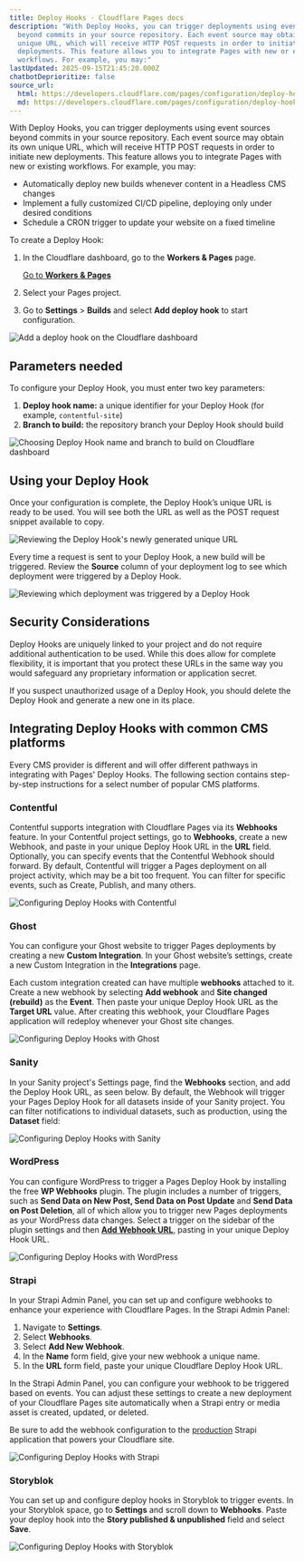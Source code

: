 ```yaml
---
title: Deploy Hooks · Cloudflare Pages docs
description: "With Deploy Hooks, you can trigger deployments using event sources
  beyond commits in your source repository. Each event source may obtain its own
  unique URL, which will receive HTTP POST requests in order to initiate new
  deployments. This feature allows you to integrate Pages with new or existing
  workflows. For example, you may:"
lastUpdated: 2025-09-15T21:45:20.000Z
chatbotDeprioritize: false
source_url:
  html: https://developers.cloudflare.com/pages/configuration/deploy-hooks/
  md: https://developers.cloudflare.com/pages/configuration/deploy-hooks/index.md
---
```


With Deploy Hooks, you can trigger deployments using event sources beyond commits in your source repository. Each event source may obtain its own unique URL, which will receive HTTP POST requests in order to initiate new deployments. This feature allows you to integrate Pages with new or existing workflows. For example, you may:

* Automatically deploy new builds whenever content in a Headless CMS changes
* Implement a fully customized CI/CD pipeline, deploying only under desired conditions
* Schedule a CRON trigger to update your website on a fixed timeline

To create a Deploy Hook:

1. In the Cloudflare dashboard, go to the **Workers & Pages** page.

   [Go to **Workers & Pages**](https://dash.cloudflare.com/?to=/:account/workers-and-pages)

2. Select your Pages project.

3. Go to **Settings** > **Builds** and select **Add deploy hook** to start configuration.

![Add a deploy hook on the Cloudflare dashboard](https://developers.cloudflare.com/_astro/deploy-hooks-add.u1N247wc_1rT4RL.webp)

## Parameters needed

To configure your Deploy Hook, you must enter two key parameters:

1. **Deploy hook name:** a unique identifier for your Deploy Hook (for example, `contentful-site`)
2. **Branch to build:** the repository branch your Deploy Hook should build

![Choosing Deploy Hook name and branch to build on Cloudflare dashboard](https://developers.cloudflare.com/_astro/deploy-hooks-configure.C0YoLPl3_1gMfRi.webp)

## Using your Deploy Hook

Once your configuration is complete, the Deploy Hook’s unique URL is ready to be used. You will see both the URL as well as the POST request snippet available to copy.

![Reviewing the Deploy Hook's newly generated unique URL](https://developers.cloudflare.com/_astro/deploy-hooks-details.COmJrG8a_Z1Bj3LX.webp)

Every time a request is sent to your Deploy Hook, a new build will be triggered. Review the **Source** column of your deployment log to see which deployment were triggered by a Deploy Hook.

![Reviewing which deployment was triggered by a Deploy Hook](https://developers.cloudflare.com/_astro/deploy-hooks-deployment-logs.yCL-S3AE_QI7tV.webp)

## Security Considerations

Deploy Hooks are uniquely linked to your project and do not require additional authentication to be used. While this does allow for complete flexibility, it is important that you protect these URLs in the same way you would safeguard any proprietary information or application secret.

If you suspect unauthorized usage of a Deploy Hook, you should delete the Deploy Hook and generate a new one in its place.

## Integrating Deploy Hooks with common CMS platforms

Every CMS provider is different and will offer different pathways in integrating with Pages' Deploy Hooks. The following section contains step-by-step instructions for a select number of popular CMS platforms.

### Contentful

Contentful supports integration with Cloudflare Pages via its **Webhooks** feature. In your Contentful project settings, go to **Webhooks**, create a new Webhook, and paste in your unique Deploy Hook URL in the **URL** field. Optionally, you can specify events that the Contentful Webhook should forward. By default, Contentful will trigger a Pages deployment on all project activity, which may be a bit too frequent. You can filter for specific events, such as Create, Publish, and many others.

![Configuring Deploy Hooks with Contentful](https://developers.cloudflare.com/_astro/contentful.CE1uZvg8_ZocFvz.webp)

### Ghost

You can configure your Ghost website to trigger Pages deployments by creating a new **Custom Integration**. In your Ghost website’s settings, create a new Custom Integration in the **Integrations** page.

Each custom integration created can have multiple **webhooks** attached to it. Create a new webhook by selecting **Add webhook** and **Site changed (rebuild)** as the **Event**. Then paste your unique Deploy Hook URL as the **Target URL** value. After creating this webhook, your Cloudflare Pages application will redeploy whenever your Ghost site changes.

![Configuring Deploy Hooks with Ghost](https://developers.cloudflare.com/_astro/ghost.CT5H6NM7_Zeyqta.webp)

### Sanity

In your Sanity project's Settings page, find the **Webhooks** section, and add the Deploy Hook URL, as seen below. By default, the Webhook will trigger your Pages Deploy Hook for all datasets inside of your Sanity project. You can filter notifications to individual datasets, such as production, using the **Dataset** field:

![Configuring Deploy Hooks with Sanity](https://developers.cloudflare.com/_astro/hooks.CikwC9IO_NHazD.webp)

### WordPress

You can configure WordPress to trigger a Pages Deploy Hook by installing the free **WP Webhooks** plugin. The plugin includes a number of triggers, such as **Send Data on New Post, Send Data on Post Update** and **Send Data on Post Deletion**, all of which allow you to trigger new Pages deployments as your WordPress data changes. Select a trigger on the sidebar of the plugin settings and then [**Add Webhook URL**](https://wordpress.org/plugins/wp-webhooks/), pasting in your unique Deploy Hook URL.

![Configuring Deploy Hooks with WordPress](https://developers.cloudflare.com/_astro/wordpress.VDVl6Kuz_Z1IPszI.webp)

### Strapi

In your Strapi Admin Panel, you can set up and configure webhooks to enhance your experience with Cloudflare Pages. In the Strapi Admin Panel:

1. Navigate to **Settings**.
2. Select **Webhooks**.
3. Select **Add New Webhook**.
4. In the **Name** form field, give your new webhook a unique name.
5. In the **URL** form field, paste your unique Cloudflare Deploy Hook URL.

In the Strapi Admin Panel, you can configure your webhook to be triggered based on events. You can adjust these settings to create a new deployment of your Cloudflare Pages site automatically when a Strapi entry or media asset is created, updated, or deleted.

Be sure to add the webhook configuration to the [production](https://strapi.io/documentation/developer-docs/latest/setup-deployment-guides/installation.html) Strapi application that powers your Cloudflare site.

![Configuring Deploy Hooks with Strapi](https://developers.cloudflare.com/_astro/strapi.BuGuUrHn_Si9E0.webp)

### Storyblok

You can set up and configure deploy hooks in Storyblok to trigger events. In your Storyblok space, go to **Settings** and scroll down to **Webhooks**. Paste your deploy hook into the **Story published & unpublished** field and select **Save**.

![Configuring Deploy Hooks with Storyblok](https://user-images.githubusercontent.com/53130544/161367254-ff475f3b-2821-4ee8-a175-8e96e779aa08.png)
